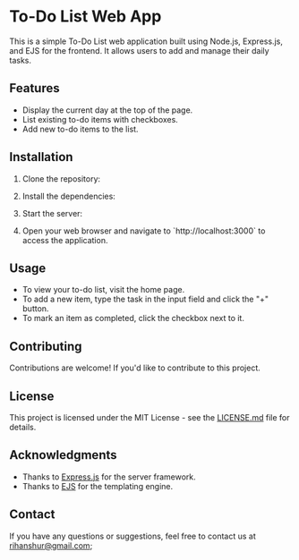 # To-Do List Web App

This is a simple To-Do List web application built using Node.js, Express.js, and EJS for the frontend. It allows users to add and manage their daily tasks.

## Features

- Display the current day at the top of the page.
- List existing to-do items with checkboxes.
- Add new to-do items to the list.

## Installation

1. Clone the repository:

2. Install the dependencies:

3. Start the server:

4. Open your web browser and navigate to \`http://localhost:3000\` to access the application.

## Usage

- To view your to-do list, visit the home page.
- To add a new item, type the task in the input field and click the "+" button.
- To mark an item as completed, click the checkbox next to it.

## Contributing

Contributions are welcome! If you'd like to contribute to this project.

## License

This project is licensed under the MIT License - see the [LICENSE.md](LICENSE.md) file for details.

## Acknowledgments

- Thanks to [Express.js](https://expressjs.com/) for the server framework.
- Thanks to [EJS](https://ejs.co/) for the templating engine.

## Contact

If you have any questions or suggestions, feel free to contact us at [rihanshur@gmail.com](mailto:rihanshur@gmail.com);
